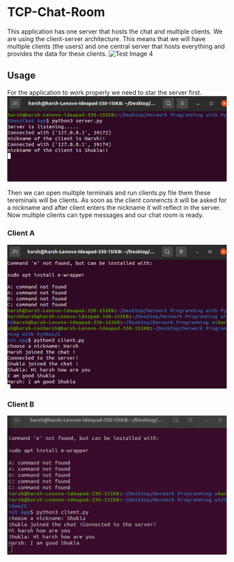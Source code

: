 # TCP-Chat-Room
This application has one server that hosts the chat and multiple clients.
We are using the client-server architecture. This means that we will have multiple clients (the users) and one central server that hosts everything and provides the data for these clients.
![Test Image 4](https://www.tutorialspoint.com/data_communication_computer_network/images/client_server.jpg)

## Usage
For the application to work properly we need to star the server first.
![Test Image 4](https://raw.githubusercontent.com/CallMeHarsh/TCP-Chat-Room/main/images/Server.png)

Then we can open multiple terminals and run clients.py file them these tereminals will be clients.
As soon as the client connencts it will be asked for a nickname and after client enters the nickname it will reflect in the server. Now multiple clients can type messages and our chat room is ready.
### Client A
![Test Image 4](https://raw.githubusercontent.com/CallMeHarsh/TCP-Chat-Room/main/images/Client%20A.png)

### Client B
![Test Image 4](https://raw.githubusercontent.com/CallMeHarsh/TCP-Chat-Room/main/images/Client%20B.png)

